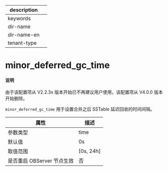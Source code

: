 |description||
|---|---|
|keywords||
|dir-name||
|dir-name-en||
|tenant-type||

# minor_deferred_gc_time

<main id="notice" type='explain'>
<h4>说明</h4>
<p>由于该配置项从 V2.2.3x 版本开始已不再建议用户使用，该配置项从 V4.0.0 版本开始删除。</p>
</main>

`minor_deferred_gc_time` 用于设置合并之后 SSTable 延迟回收的时间间隔。

|      **属性**      |   **描述**    |
|------------------|-------------|
| 参数类型             | time       |
| 默认值              | 0s          |
| 取值范围             | \[0s, 24h] |
| 是否重启 OBServer 节点生效 | 否           |


